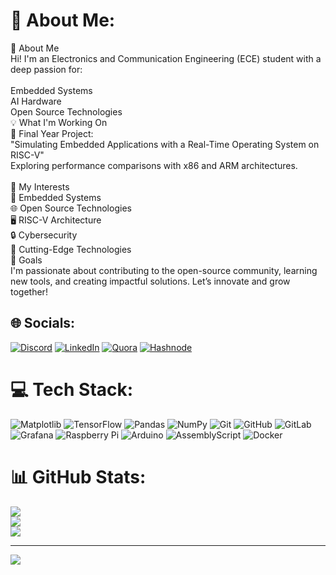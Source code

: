 # 💫 About Me:
👋 About Me<br>Hi! I'm an Electronics and Communication Engineering (ECE) student with a deep passion for:<br><br>Embedded Systems<br>AI Hardware<br>Open Source Technologies<br>💡 What I'm Working On<br>🚀 Final Year Project:<br>"Simulating Embedded Applications with a Real-Time Operating System on RISC-V"<br>Exploring performance comparisons with x86 and ARM architectures.<br><br>🌟 My Interests<br>🔧 Embedded Systems<br>🌐 Open Source Technologies<br>🖥️ RISC-V Architecture<br>🔒 Cybersecurity<br>🌟 Cutting-Edge Technologies<br>🎯 Goals<br>I'm passionate about contributing to the open-source community, learning new tools, and creating impactful solutions. Let’s innovate and grow together!


## 🌐 Socials:
[![Discord](https://img.shields.io/badge/Discord-%237289DA.svg?logo=discord&logoColor=white)](https://discord.gg/lightning_sid) [![LinkedIn](https://img.shields.io/badge/LinkedIn-%230077B5.svg?logo=linkedin&logoColor=white)](https://linkedin.com/in/sidharth-krishna25) [![Quora](https://img.shields.io/badge/Quora-%23B92B27.svg?logo=Quora&logoColor=white)](https://quora.com/profile/Sidharth-Krishna-21) 
[![Hashnode](https://img.shields.io/badge/Hashnode-%23343556.svg?logo=Hashnode&logoColor=white)](https://sidspeaks.hashnode.dev/)

# 💻 Tech Stack:
![Matplotlib](https://img.shields.io/badge/Matplotlib-%23ffffff.svg?style=for-the-badge&logo=Matplotlib&logoColor=black) ![TensorFlow](https://img.shields.io/badge/TensorFlow-%23FF6F00.svg?style=for-the-badge&logo=TensorFlow&logoColor=white) ![Pandas](https://img.shields.io/badge/pandas-%23150458.svg?style=for-the-badge&logo=pandas&logoColor=white) ![NumPy](https://img.shields.io/badge/numpy-%23013243.svg?style=for-the-badge&logo=numpy&logoColor=white) ![Git](https://img.shields.io/badge/git-%23F05033.svg?style=for-the-badge&logo=git&logoColor=white) ![GitHub](https://img.shields.io/badge/github-%23121011.svg?style=for-the-badge&logo=github&logoColor=white) ![GitLab](https://img.shields.io/badge/gitlab-%23181717.svg?style=for-the-badge&logo=gitlab&logoColor=white) ![Grafana](https://img.shields.io/badge/grafana-%23F46800.svg?style=for-the-badge&logo=grafana&logoColor=white) ![Raspberry Pi](https://img.shields.io/badge/-Raspberry_Pi-C51A4A?style=for-the-badge&logo=Raspberry-Pi) ![Arduino](https://img.shields.io/badge/-Arduino-00979D?style=for-the-badge&logo=Arduino&logoColor=white) ![AssemblyScript](https://img.shields.io/badge/assembly%20script-%23000000.svg?style=for-the-badge&logo=assemblyscript&logoColor=white) ![Docker](https://img.shields.io/badge/docker-%230db7ed.svg?style=for-the-badge&logo=docker&logoColor=white)
# 📊 GitHub Stats:
![](https://github-readme-stats.vercel.app/api?username=Sidharth-NK&theme=chartreuse-dark&hide_border=true&include_all_commits=true&count_private=false)<br/>
![](https://github-readme-streak-stats.herokuapp.com/?user=Sidharth-NK&theme=chartreuse-dark&hide_border=true)<br/>
![](https://github-readme-stats.vercel.app/api/top-langs/?username=Sidharth-NK&theme=chartreuse-dark&hide_border=true&include_all_commits=true&count_private=false&layout=compact)

---
[![](https://visitcount.itsvg.in/api?id=Sidharth-NK&icon=1&color=11)](https://visitcount.itsvg.in)

<!-- Proudly created with GPRM ( https://gprm.itsvg.in ) -->
